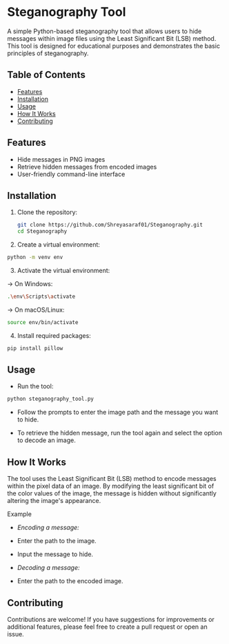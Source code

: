 # Steganography Tool

A simple Python-based steganography tool that allows users to hide messages within image files using the Least Significant Bit (LSB) method. This tool is designed for educational purposes and demonstrates the basic principles of steganography.

## Table of Contents

- [Features](#features)
- [Installation](#installation)
- [Usage](#usage)
- [How It Works](#how-it-works)
- [Contributing](#contributing)

## Features

- Hide messages in PNG images
- Retrieve hidden messages from encoded images
- User-friendly command-line interface

## Installation

1. Clone the repository:
   ```bash
   git clone https://github.com/Shreyasaraf01/Steganography.git
   cd Steganography
   
2. Create a virtual environment:
```bash
python -m venv env
```
3. Activate the virtual environment:

-> On Windows:
```bash
.\env\Scripts\activate
```
-> On macOS/Linux:
```bash
source env/bin/activate
```
4. Install required packages:

```bash
pip install pillow
```
## Usage
* Run the tool:
```bash
python steganography_tool.py
```
* Follow the prompts to enter the image path and the message you want to hide.

* To retrieve the hidden message, run the tool again and select the option to decode an image.

## How It Works
The tool uses the Least Significant Bit (LSB) method to encode messages within the pixel data of an image. By modifying the least significant bit of the color values of the image, the message is hidden without significantly altering the image's appearance.

Example
* *Encoding a message:*
* Enter the path to the image.
* Input the message to hide.

* *Decoding a message:*
* Enter the path to the encoded image.

## Contributing
Contributions are welcome! If you have suggestions for improvements or additional features, please feel free to create a pull request or open an issue.
